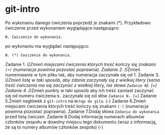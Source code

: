 # git-intro

Po wykonaniu danego ćwiczenia poprzedź je znakami (*).
Przykładowo ćwiczenie przed wykonaniem wyglądające następująco:
```
N. Ćwiczenie do wykonania.
```
po wykonaniu ma wyglądać następująco:
```
N. (*) Ćwiczenie do wykonania.
```

Zadanie 1. (*)Zmień miejscami ćwiczenia których treść kończy się znakami `(+)` (numeracja powinna pozostać poprawna).
Zadanie 2. (*)Zmień numerowanie w tym pliku tak, aby numeracja zaczynała się od 1.
Zadanie 3. (*)Zmień listę w taki sposób, aby zdania zaczynały się z wielkiej litery (sama treść ćwiczenia ma się zaczynać z wielkiej litery, nie słowa `Zadanie N`). (+)
Zadanie 4. (*)Zmień punkty w taki sposób aby ich treść zamiast zaczynać się od numeru ćwiczenia `N.` zaczynała się od słów `Zadanie N.`. (+)
Zadanie 5.Zmień nagłówek z `git-intro` na `Wstęp do gita`. (-)
Zadanie 6.Zmień miejscami ćwiczenia których treść kończy się znakami `(-)` (numeracja powinna pozostać poprawna).
Zadanie 7.Dodaj słowa `Zadania do wykonania` przed listą ćwiczeń.
Zadanie 8.Dodaj informację numerach albumów członków zespołu w dowolny miejscu tego dokumentu (wraz z informację, że są to numery albumów członków zespołu) (-)
